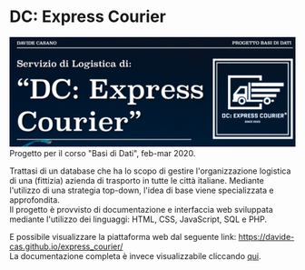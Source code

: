 # DC: Express Courier
![alt text](front1.png "DC: Express Courier")
Progetto per il corso "Basi di Dati", feb-mar 2020.

Trattasi di un database che ha lo scopo di gestire l'organizzazione logistica di una (fittizia) azienda di trasporto in tutte le città italiane. Mediante l'utilizzo di una strategia top-down, l'idea di base viene specializzata e approfondita. <br>
Il progetto è provvisto di documentazione e interfaccia web sviluppata mediante l'utilizzo dei linguaggi: HTML, CSS, JavaScript, SQL e PHP.

E possibile visualizzare la piattaforma web dal seguente link: https://davide-cas.github.io/express_courier/ <br>
La documentazione completa è invece visualizzabile cliccando [qui](https://github.com/davide-cas/express_courier/blob/main/DC%20Express%20Courier%20-%20documentazione.pdf).
